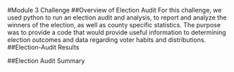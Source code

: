 #Module 3 Challenge
##Overview of Election Audit
For this challenge, we used python to run an election audit and analysis, to report and analyze the winners of the election, as well as county specific statistics. The purpose was to provide a code that would provide useful information to determining election outcomes and data regarding voter habits and distributions. 
##Election-Audit Results

##Election Audit Summary
